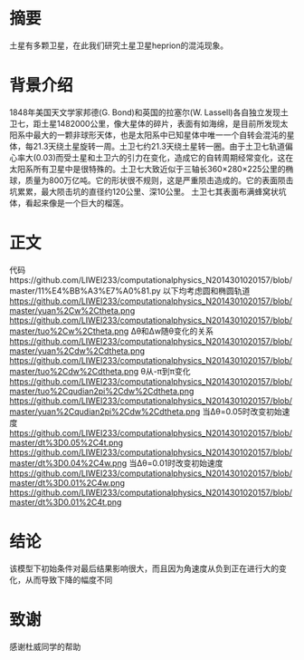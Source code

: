 # 摘要
  土星有多颗卫星，在此我们研究土星卫星heprion的混沌现象。
# 背景介绍
  1848年美国天文学家邦德(G. Bond)和英国的拉塞尔(W. Lassell)各自独立发现土卫七，距土星1482000公里，像大星体的碎片，表面有如海绵，是目前所发现太阳系中最大的一颗非球形天体，也是太阳系中已知星体中唯一一个自转会混沌的星体，每21.3天绕土星旋转一周。土卫七约21.3天绕土星转一圈。由于土卫七轨道偏心率大(0.03)而受土星和土卫六的引力在变化，造成它的自转周期经常变化，这在太阳系所有卫星中是很特殊的。土卫七大致近似于三轴长360×280×225公里的椭球，质量为800万亿吨。它的形状很不规则，这是严重陨击造成的。它的表面陨击坑累累，最大陨击坑的直径约120公里、深10公里。
  土卫七其表面布满蜂窝状坑体，看起来像是一个巨大的榴莲。
# 正文
  代码https://github.com/LIWEI233/computationalphysics_N2014301020157/blob/master/11%E4%BB%A3%E7%A0%81.py
  以下均考虑圆和椭圆轨道
  https://github.com/LIWEI233/computationalphysics_N2014301020157/blob/master/yuan%2Cw%2Ctheta.png
  https://github.com/LIWEI233/computationalphysics_N2014301020157/blob/master/tuo%2Cw%2Ctheta.png
  Δθ和Δw随θ变化的关系
  https://github.com/LIWEI233/computationalphysics_N2014301020157/blob/master/yuan%2Cdw%2Cdtheta.png
  https://github.com/LIWEI233/computationalphysics_N2014301020157/blob/master/tuo%2Cdw%2Cdtheta.png
  θ从-π到π变化
  https://github.com/LIWEI233/computationalphysics_N2014301020157/blob/master/tuo%2Cqudian2pi%2Cdw%2Cdtheta.png
  https://github.com/LIWEI233/computationalphysics_N2014301020157/blob/master/yuan%2Cqudian2pi%2Cdw%2Cdtheta.png
  当Δθ=0.05时改变初始速度
  https://github.com/LIWEI233/computationalphysics_N2014301020157/blob/master/dt%3D0.05%2C4t.png
  https://github.com/LIWEI233/computationalphysics_N2014301020157/blob/master/dt%3D0.04%2C4w.png
  当Δθ=0.01时改变初始速度
  https://github.com/LIWEI233/computationalphysics_N2014301020157/blob/master/dt%3D0.01%2C4w.png
  https://github.com/LIWEI233/computationalphysics_N2014301020157/blob/master/dt%3D0.01%2C4t.png
# 结论
  该模型下初始条件对最后结果影响很大，而且因为角速度从负到正在进行大的变化，从而导致下降的幅度不同
# 致谢
  感谢杜威同学的帮助
